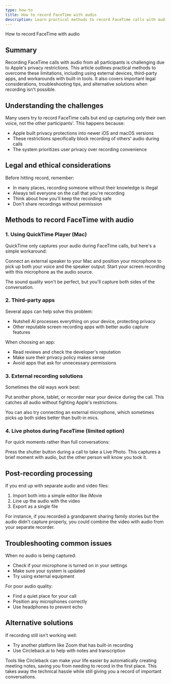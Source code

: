```yaml
---
type: how-to
title: How to record FaceTime with audio
description: Learn practical methods to record FaceTime calls with audio from all participants despite Apple's privacy restrictions, including external devices, third-party apps, and built-in tool workarounds.
---
```


How to record FaceTime with audio

## Summary

Recording FaceTime calls with audio from all participants is challenging due to Apple's privacy restrictions. This article outlines practical methods to overcome these limitations, including using external devices, third-party apps, and workarounds with built-in tools. It also covers important legal considerations, troubleshooting tips, and alternative solutions when recording isn't possible.

## Understanding the challenges

Many users try to record FaceTime calls but end up capturing only their own voice, not the other participants'. This happens because:

* Apple built privacy protections into newer iOS and macOS versions
* These restrictions specifically block recording of others' audio during calls
* The system prioritizes user privacy over recording convenience

## Legal and ethical considerations

Before hitting record, remember:

* In many places, recording someone without their knowledge is illegal
* Always tell everyone on the call that you're recording
* Think about how you'll keep the recording safe
* Don't share recordings without permission

## Methods to record FaceTime with audio

### 1. Using QuickTime Player (Mac)

QuickTime only captures your audio during FaceTime calls, but here's a simple workaround:

Connect an external speaker to your Mac and position your microphone to pick up both your voice and the speaker output. Start your screen recording with this microphone as the audio source.

The sound quality won't be perfect, but you'll capture both sides of the conversation.

### 2. Third-party apps

Several apps can help solve this problem:

* Nutshell AI processes everything on your device, protecting privacy
* Other reputable screen recording apps with better audio capture features

When choosing an app:

* Read reviews and check the developer's reputation
* Make sure their privacy policy makes sense
* Avoid apps that ask for unnecessary permissions

### 3. External recording solutions

Sometimes the old ways work best:

Put another phone, tablet, or recorder near your device during the call. This catches all audio without fighting Apple's restrictions.

You can also try connecting an external microphone, which sometimes picks up both sides better than built-in mics.

### 4. Live photos during FaceTime (limited option)

For quick moments rather than full conversations:

Press the shutter button during a call to take a Live Photo. This captures a brief moment with audio, but the other person will know you took it.

## Post-recording processing

If you end up with separate audio and video files:

1. Import both into a simple editor like iMovie
2. Line up the audio with the video
3. Export as a single file

For instance, if you recorded a grandparent sharing family stories but the audio didn't capture properly, you could combine the video with audio from your separate recorder.

## Troubleshooting common issues

When no audio is being captured:
* Check if your microphone is turned on in your settings
* Make sure your system is updated
* Try using external equipment

For poor audio quality:
* Find a quiet place for your call
* Position any microphones correctly
* Use headphones to prevent echo

## Alternative solutions

If recording still isn't working well:

* Try another platform like Zoom that has built-in recording
* Use Circleback.ai to help with notes and transcription

Tools like Circleback can make your life easier by automatically creating meeting notes, saving you from needing to record in the first place. This takes away the technical hassle while still giving you a record of important conversations.